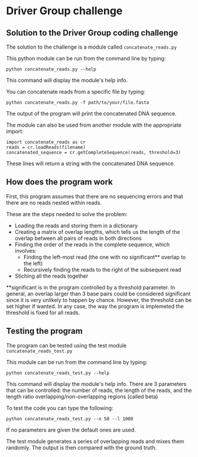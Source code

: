 Driver Group challenge
=====================

Solution to the Driver Group coding challenge
---------------------------------------

The solution to the challenge is a module called ```concatenate_reads.py```

This python module can be run from the command line by typing:

```
python concatenate_reads.py --help
``` 

This command will display the module's help info.

You can concatenate reads from a specific file by typing:

```
python concatenate_reads.py -f path/to/your/file.fasta
``` 

The output of the program will print the concatenated DNA sequence.

The module can also be used from another module with the appropriate import:

```
import concatenate_reads as cr
reads = cr.loadReads(filename)
concatenated_sequence = cr.getCompleteSequence(reads, threshold=3)
```

These lines will return a string with the concatenated DNA sequence.


How does the program work
-------------------------

First, this program assumes that there are no sequencing errors and that there
are no reads nested within reads.

These are the steps needed to solve the problem: 

 - Loading the reads and storing them in a dictionary
 - Creating a matrix of overlap lengths, which tells us the length of the overlap between all pairs of reads in both directions
 - Finding the order of the reads in the complete sequence, which involves: 
    - Finding the left-most read (the one with no significant** overlap to the left) 
    - Recursively finding the reads to the right of the subsequent read
 - Stiching all the reads together

**significant is in the program controlled by a threshold parameter. In general, an overlap larger than 3 base pairs could be considered significant since it is very unlikely to happen by chance. However, the threshold can be set higher if wanted. In any case, the way the program is implemeted the threshold is fixed for all reads.

Testing the program
-------------------

The program can be tested using the test module ```concatenate_reads_test.py```

This module can be run from the command line by typing:

```
python concatenate_reads_test.py --help
```

This command will display the module's help info. There are 3 parameters that can be controlled: the number of reads, the length of the reads, and the length ratio overlapping/non-overlapping regions (called beta)

To test the code you can type the following:

```
python concatenate_reads_test.py --n 50 --l 1000 
```

If no parameters are given the default ones are used.

The test module generates a series of overlapping reads and mixes them randomly. The output is then compared with the ground truth. 
